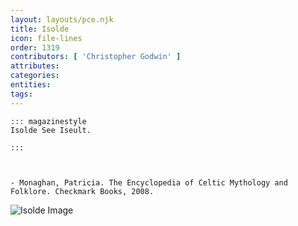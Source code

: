 ```yaml
---
layout: layouts/pce.njk
title: Isolde
icon: file-lines
order: 1319
contributors: [ 'Christopher Godwin' ]
attributes:
categories:
entities:
tags:
---
```

``` tab [group1:Info]
::: magazinestyle
Isolde See Iseult.

:::
```
``` tab [group1:Attributes]
```
``` tab [group1:Entities]
```
``` tab [group1:Sources]
- Monaghan, Patricia. The Encyclopedia of Celtic Mythology and Folklore. Checkmark Books, 2008.
```
![Isolde Image](https://upload.wikimedia.org/wikipedia/commons/2/2a/Gaston_Brussiere23.jpg)
